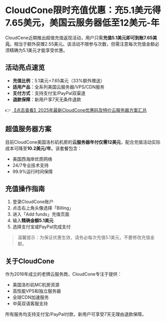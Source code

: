 # CloudCone限时充值优惠：充5.1美元得7.65美元，美国云服务器低至12美元-年

CloudCene近期推出超值充值返现活动，用户只需**充值5.1美元即可到账7.65美元**，相当于额外获赠2.55美元。该活动不限参与次数，但需注意每次充值金额必须精确为5.1美元才能享受优惠。

## 活动亮点速览
- **充值比例**：5.1美元=7.65美元（33%额外赠送）
- **适用产品**：全系列美国云服务器/VPS/CDN服务
- **支付方式**：支持支付宝/PayPal双渠道
- **退款保障**：新用户享7天无条件退款

👉 [【点击查看】2025年最新CloudCone优惠码及特价云服务器方案汇总](https://bit.ly/Cloudcone)

## 超值服务器方案
目前CloudCone美国洛杉矶机房的**云服务器年付仅需12美元**，配合充值活动实际成本可降至**10.2美元/年**。该套餐包含：
- 美国西海岸优质网络
- 24/7专业技术支持
- 99.9%运行时间保障

## 充值操作指南
1. 登录CloudCone账户
2. 点击右上角头像选择「Billing」
3. 进入「Add funds」充值页面
4. 输入**精确金额5.1美元**
5. 选择支付宝或PayPal完成支付

> 温馨提示：为保证优惠生效，请务必每次充值5.1美元，不要修改充值金额。

## 关于CloudCone
作为2016年成立的老牌云服务商，CloudCone专注于提供：
- 美国洛杉矶MC机房资源
- 高性能VPS和独立服务器
- 全球CDN加速服务
- 中英双语客服支持

所有服务均支持支付宝/PayPal付款，新用户可享受7天无理由退款保障。